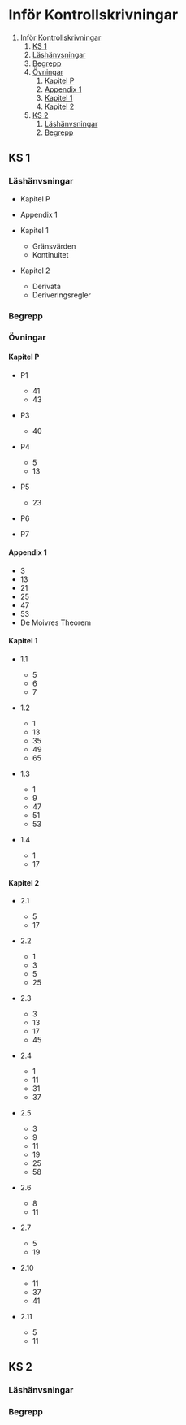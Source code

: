 # Inför Kontrollskrivningar

<!-- TOC depthFrom:1 depthTo:6 withLinks:1 updateOnSave:1 orderedList:1 -->

1. [Inför Kontrollskrivningar](#inför-kontrollskrivningar)
	1. [KS 1](#ks-1)
	2. [Läshänvsningar](#läshänvsningar)
	3. [Begrepp](#begrepp)
	4. [Övningar](#övningar)
		1. [Kapitel P](#kapitel-p)
		2. [Appendix 1](#appendix-1)
		3. [Kapitel 1](#kapitel-1)
		4. [Kapitel 2](#kapitel-2)
	5. [KS 2](#ks-2)
		1. [Läshänvsningar](#läshänvsningar)
		2. [Begrepp](#begrepp)

<!-- /TOC -->

## KS 1

### Läshänvsningar

- Kapitel P
- Appendix 1

- Kapitel 1

  - Gränsvärden
  - Kontinuitet

- Kapitel 2

  - Derivata
  - Deriveringsregler

### Begrepp

### Övningar

#### Kapitel P

- P1

  - 41
  - 43

- P3

  - 40

- P4

  - 5
  - 13

- P5

  - 23

- P6

- P7

#### Appendix 1

- 3
- 13
- 21
- 25
- 47
- 53
- De Moivres Theorem

#### Kapitel 1

- 1.1

  - 5
  - 6
  - 7

- 1.2

  - 1
  - 13
  - 35
  - 49
  - 65

- 1.3

  - 1
  - 9
  - 47
  - 51
  - 53

- 1.4

  - 1
  - 17

#### Kapitel 2

- 2.1

  - 5
  - 17

- 2.2

  - 1
  - 3
  - 5
  - 25

- 2.3

  - 3
  - 13
  - 17
  - 45

- 2.4

  - 1
  - 11
  - 31
  - 37

- 2.5

  - 3
  - 9
  - 11
  - 19
  - 25
  - 58

- 2.6

  - 8
  - 11

- 2.7

  - 5
  - 19

- 2.10

  - 11
  - 37
  - 41

- 2.11

  - 5
  - 11

## KS 2

### Läshänvsningar

### Begrepp
